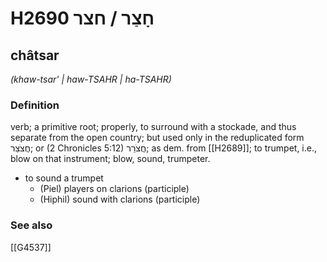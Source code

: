 # H2690 חָצַר / חצר

## châtsar

_(khaw-tsar' | haw-TSAHR | ha-TSAHR)_

### Definition

verb; a primitive root; properly, to surround with a stockade, and thus separate from the open country; but used only in the reduplicated form חֲצֹצֵר; or (2 Chronicles 5:12) חֲצֹרֵר; as dem. from [[H2689]]; to trumpet, i.e., blow on that instrument; blow, sound, trumpeter.

- to sound a trumpet
    - (Piel) players on clarions (participle)
    - (Hiphil) sound with clarions (participle)
### See also

[[G4537]]

